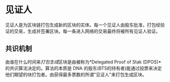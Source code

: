 # 见证人

见证人是为区块链打包生成新的区块的实体。每一个见证人由股东批准，打包经验证的交易，生成并签署区块。每一条进入网络的交易最终将被所有见证人验证。

## 共识机制

由谁在什么时间来*打包生成*区块是由被称为*Delegated Proof of Stak (DPOS)*的共识算法决定的。算法的本质是 DNA 的股东(BTS的持有者)能通过投票来决定他们期望的块打包者。由获得最多票数的所谓"见证人"来打包生成区块。